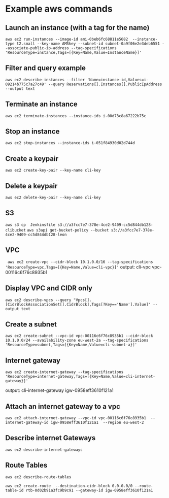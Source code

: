 # Example aws commands

## Launch an instance (with a tag for the name)

`aws ec2 run-instances --image-id ami-0beb6fc68811e5682  --instance-type t2.small --key-name AMSkey --subnet-id subnet-0a9f06e2e3deb6551 --associate-public-ip-address --tag-specifications 'ResourceType=instance,Tags=[{Key=Name,Value=InstanceName}]'`

## Filter and query example
`aws ec2 describe-instances --filter 'Name=instance-id,Values=i-09214b775c7a27c49' --query Reservations[].Instances[].PublicIpAddress --output text`

## Terminate an instance

`aws ec2 terminate-instances --instance-ids i-00d73c8a67222b75c`

## Stop an instance

`aws ec2 stop-instances --instance-ids i-051f84930d02d744d`

## Create a keypair

`aws ec2 create-key-pair --key-name cli-key`

## Delete a keypair

`aws ec2 delete-key-pair --key-name cli-key`

## S3

`aws s3 cp  Jenkinsfile s3://a3fcc7e7-378e-4ce2-9409-cc5d844db128-clibucket`
`aws s3api get-bucket-policy --bucket s3://a3fcc7e7-378e-4ce2-9409-cc5d844db128-leon`

## VPC

` aws ec2 create-vpc --cidr-block 10.1.0.0/16 --tag-specifications 'ResourceType=vpc,Tags=[{Key=Name,Value=cli-vpc}]'`
 output: cli-vpc vpc-00116c6f76c8935b1

## Display VPC and CIDR only

`aws ec2 describe-vpcs --query "Vpcs[].[CidrBlockAssociationSet[].CidrBlock],Tags[?Key=='Name'].Value]" --output text`

## Create a subnet

`aws ec2 create-subnet --vpc-id vpc-00116c6f76c8935b1 --cidr-block 10.1.0.0/24 --availability-zone eu-west-2a --tag-specifications 'ResourceType=subnet,Tags=[{Key=Name,Value=cli-subnet-a}]'`

## Internet gateway

`aws ec2 create-internet-gateway --tag-specifications 'ResourceType=internet-gateway,Tags=[{Key=Name,Value=cli-internet-gateway}]'`

output: cli-internet-gateway igw-0958eff3610f121a1

## Attach an internet gateway to a vpc

`aws ec2 attach-internet-gateway --vpc-id vpc-00116c6f76c8935b1  --internet-gateway-id igw-0958eff3610f121a1  --region eu-west-2`

## Describe internet Gateways

`aws ec2 describe-internet-gateways`

## Route Tables
`aws ec2 describe-route-tables`

`aws ec2 create-route  --destination-cidr-block 0.0.0.0/0 --route-table-id rtb-0d02b91a3fc9b9c91 --gateway-id igw-0958eff3610f121a1`
